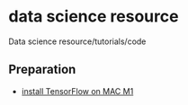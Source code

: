 # data science resource
Data science resource/tutorials/code

## Preparation
* [install TensorFlow on MAC M1](https://github.com/huangziru-asds/ds_resource/blob/main/Mac_M1_Tensorflow_install.ipynb) 

